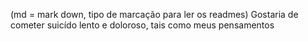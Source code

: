 (md = mark down, tipo de marcação para ler os readmes)
Gostaria de cometer suicído lento e doloroso, tais como meus pensamentos